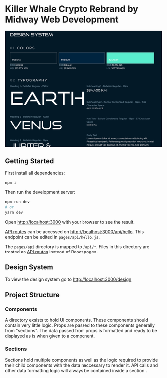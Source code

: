 # Killer Whale Crypto Rebrand by Midway Web Development

![design system](public/readme/design.png)

## Getting Started

First install all dependencies:

```
npm i
```

Then run the development server:

```bash
npm run dev
# or
yarn dev
```

Open [http://localhost:3000](http://localhost:3000) with your browser to see the result.

[API routes](https://nextjs.org/docs/api-routes/introduction) can be accessed on [http://localhost:3000/api/hello](http://localhost:3000/api/hello). This endpoint can be edited in `pages/api/hello.js`.

The `pages/api` directory is mapped to `/api/*`. Files in this directory are treated as [API routes](https://nextjs.org/docs/api-routes/introduction) instead of React pages.

## Design System

To view the design system go to [http://localhost:3000/design](http://localhost:3000/design)

## Project Structure

### Components

A directory exsists to hold UI components. These components should contain very little logic. Props are passed to these components generally from "sections". The data passed from props is formatted and ready to be displayed as is when given to a component.

### Sections

Sections hold multiple components as well as the logic required to provide their child components with the data neccessary to render it. API calls and other data formatting logic will always be contained inside a section .
